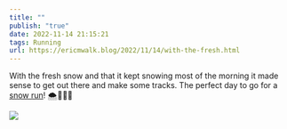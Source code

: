 ```yaml
---
title: ""
publish: "true"
date: 2022-11-14 21:15:21
tags: Running
url: https://ericmwalk.blog/2022/11/14/with-the-fresh.html
---
```


With the fresh snow and that it kept snowing most of the morning it made sense to get out there and make some tracks. The perfect day to go for a [snow run](http://www.strava.com/activities/8117694582)! 🌨️🏃🏻‍♂️


![](https://ericmwalk.blog/uploads/2022/ddb6d5f1ee.jpg)